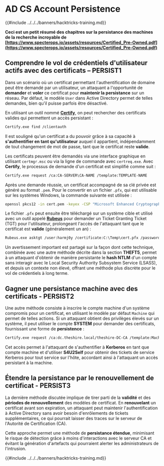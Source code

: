 # AD CS Account Persistence

{{#include ../../../banners/hacktricks-training.md}}

**Ceci est un petit résumé des chapitres sur la persistance des machines de la recherche incroyable de [https://www.specterops.io/assets/resources/Certified_Pre-Owned.pdf](https://www.specterops.io/assets/resources/Certified_Pre-Owned.pdf)**

## **Comprendre le vol de crédentiels d'utilisateur actifs avec des certificats – PERSIST1**

Dans un scénario où un certificat permettant l'authentification de domaine peut être demandé par un utilisateur, un attaquant a l'opportunité de **demander** et **voler** ce certificat pour **maintenir la persistance** sur un réseau. Par défaut, le modèle `User` dans Active Directory permet de telles demandes, bien qu'il puisse parfois être désactivé.

En utilisant un outil nommé [**Certify**](https://github.com/GhostPack/Certify), on peut rechercher des certificats valides qui permettent un accès persistant :
```bash
Certify.exe find /clientauth
```
Il est souligné qu'un certificat a du pouvoir grâce à sa capacité à **s'authentifier en tant qu'utilisateur** auquel il appartient, indépendamment de tout changement de mot de passe, tant que le certificat reste **valide**.

Les certificats peuvent être demandés via une interface graphique en utilisant `certmgr.msc` ou via la ligne de commande avec `certreq.exe`. Avec **Certify**, le processus de demande d'un certificat est simplifié comme suit :
```bash
Certify.exe request /ca:CA-SERVER\CA-NAME /template:TEMPLATE-NAME
```
Après une demande réussie, un certificat accompagné de sa clé privée est généré au format `.pem`. Pour le convertir en un fichier `.pfx`, qui est utilisable sur les systèmes Windows, la commande suivante est utilisée :
```bash
openssl pkcs12 -in cert.pem -keyex -CSP "Microsoft Enhanced Cryptographic Provider v1.0" -export -out cert.pfx
```
Le fichier `.pfx` peut ensuite être téléchargé sur un système cible et utilisé avec un outil appelé [**Rubeus**](https://github.com/GhostPack/Rubeus) pour demander un Ticket Granting Ticket (TGT) pour l'utilisateur, prolongeant l'accès de l'attaquant tant que le certificat est **valide** (généralement un an) :
```bash
Rubeus.exe asktgt /user:harmj0y /certificate:C:\Temp\cert.pfx /password:CertPass!
```
Un avertissement important est partagé sur la façon dont cette technique, combinée avec une autre méthode décrite dans la section **THEFT5**, permet à un attaquant d'obtenir de manière persistante le **hash NTLM** d'un compte sans interagir avec le Local Security Authority Subsystem Service (LSASS), et depuis un contexte non élevé, offrant une méthode plus discrète pour le vol de crédentiels à long terme.

## **Gagner une persistance machine avec des certificats - PERSIST2**

Une autre méthode consiste à inscrire le compte machine d'un système compromis pour un certificat, en utilisant le modèle par défaut `Machine` qui permet de telles actions. Si un attaquant obtient des privilèges élevés sur un système, il peut utiliser le compte **SYSTEM** pour demander des certificats, fournissant une forme de **persistence** :
```bash
Certify.exe request /ca:dc.theshire.local/theshire-DC-CA /template:Machine /machine
```
Cet accès permet à l'attaquant de s'authentifier à **Kerberos** en tant que compte machine et d'utiliser **S4U2Self** pour obtenir des tickets de service Kerberos pour tout service sur l'hôte, accordant ainsi à l'attaquant un accès persistant à la machine.

## **Étendre la persistance par le renouvellement de certificat - PERSIST3**

La dernière méthode discutée implique de tirer parti de la **validité** et des **périodes de renouvellement** des modèles de certificat. En **renouvelant** un certificat avant son expiration, un attaquant peut maintenir l'authentification à Active Directory sans avoir besoin d'enrôlements de tickets supplémentaires, ce qui pourrait laisser des traces sur le serveur de l'Autorité de Certification (CA).

Cette approche permet une méthode de **persistance étendue**, minimisant le risque de détection grâce à moins d'interactions avec le serveur CA et évitant la génération d'artefacts qui pourraient alerter les administrateurs de l'intrusion.

{{#include ../../../banners/hacktricks-training.md}}
